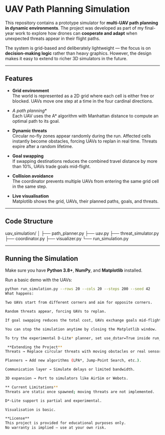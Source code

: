 # UAV Path Planning Simulation

This repository contains a prototype simulator for **multi-UAV path planning in dynamic environments**. The project was developed as part of my final-year work to explore how drones can **cooperate and adapt** when unexpected threats appear in their flight paths.  

The system is grid-based and deliberately lightweight — the focus is on **decision-making logic** rather than heavy graphics. However, the design makes it easy to extend to richer 3D simulators in the future.

---

##  Features

- **Grid environment**  
  The world is represented as a 2D grid where each cell is either free or blocked. UAVs move one step at a time in the four cardinal directions.  

- **A* path planning**  
  Each UAV uses the A* algorithm with Manhattan distance to compute an optimal path to its goal.  

- **Dynamic threats**  
  Circular no-fly zones appear randomly during the run. Affected cells instantly become obstacles, forcing UAVs to replan in real time. Threats expire after a random lifetime.  

- **Goal swapping**  
  If swapping destinations reduces the combined travel distance by more than 10%, UAVs trade goals mid-flight.  

- **Collision avoidance**  
  The coordinator prevents multiple UAVs from entering the same grid cell in the same step.  

- **Live visualisation**  
  Matplotlib shows the grid, UAVs, their planned paths, goals, and threats.  

---

##  Code Structure

uav_simulation/
│
├── path_planner.py
├── uav.py
├── threat_simulator.py
├── coordinator.py
├── visualizer.py
└── run_simulation.py


---

## Running the Simulation

Make sure you have **Python 3.8+**, **NumPy**, and **Matplotlib** installed.  

Run a basic demo with the UAVs:

```bash
python run_simulation.py --rows 20 --cols 20 --steps 200 --seed 42
What happens:

Two UAVs start from different corners and aim for opposite corners.

Random threats appear, forcing UAVs to replan.

If goal swapping reduces the total cost, UAVs exchange goals mid-flight.

You can stop the simulation anytime by closing the Matplotlib window.

To try the experimental D-Lite* planner, set use_dstar=True inside run_simulation.py.

 **Extending the Project**
Threats → Replace circular threats with moving obstacles or real sensor inputs.

Planners → Add new algorithms (LPA*, Jump-Point Search, etc.).

Communication layer → Simulate delays or limited bandwidth.

3D expansion → Port to simulators like AirSim or Webots.

** Current Limitations**
Threats are static once spawned; moving threats are not implemented.

D*-Lite support is partial and experimental.

Visualisation is basic.

**License**
This project is provided for educational purposes only.
No warranty is implied — use at your own risk.


